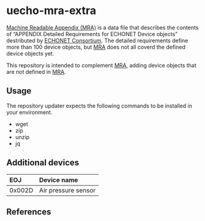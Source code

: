 # uecho-mra-extra

[Machine Readable Appendix (MRA)][mra] is a data file that describes the contents of “APPENDIX Detailed Requirements for ECHONET Device objects” destributed by [ECHONET Consortium][eneto].
The detailed requirements define more than 100 device objects, but [MRA][mra] does not all coverd the defined device objects yet.

This repository is intended to complement [MRA][mra], adding device objects that are not defined in [MRA][mra].

## Usage

The repository updater expects the following commands to be installed in your environment.

- wget
- zip
- unzip
- jq

## Additional devices

EOJ|Device name|
:-----------------------|:--------------------------------------|
0x002D|Air pressure sensor

## References

[mra]:https://echonet.jp/spec_mra_rp1_en/
[eneto]:https://echonet.jp/organization_en/
